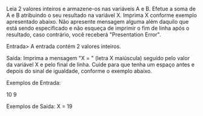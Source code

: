 Leia 2 valores inteiros e armazene-os nas variáveis A e B. Efetue a soma de A e B atribuindo o seu resultado na variável X. Imprima X conforme exemplo apresentado abaixo.
Não apresente mensagem alguma além daquilo que está sendo especificado e não esqueça de imprimir o fim de linha após o resultado, caso contrário, você receberá "Presentation Error".

Entrada>
A entrada contém 2 valores inteiros.

Saída:
Imprima a mensagem "X = " (letra X maiúscula) seguido pelo valor da variável X e pelo final de linha. Cuide para que tenha um espaço antes e depois do sinal de igualdade, conforme o exemplo abaixo.

Exemplos de Entrada:

10
9

Exemplos de Saída:
X = 19
